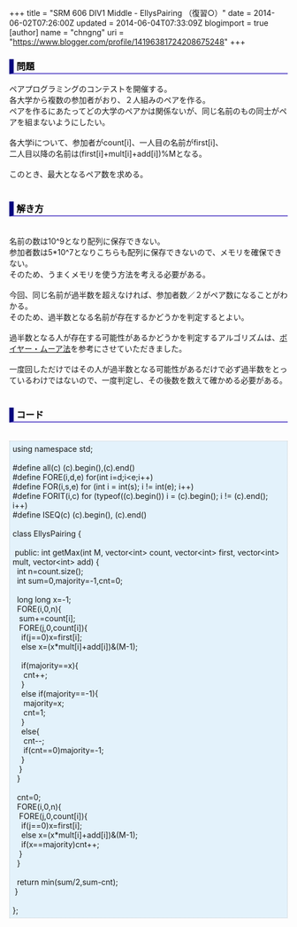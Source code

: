 +++
title = "SRM 606 DIV1 Middle - EllysPairing （復習○）"
date = 2014-06-02T07:26:00Z
updated = 2014-06-04T07:33:09Z
blogimport = true 
[author]
	name = "chngng"
	uri = "https://www.blogger.com/profile/14196381724208675248"
+++

<div dir="ltr" style="text-align: left;" trbidi="on"><h3 style="border-bottom: 2px solid slateblue; border-left: 8px solid navy; color: black; padding: 0px 0px 1px 5px;">問題 </h3>ペアプログラミングのコンテストを開催する。<br />各大学から複数の参加者がおり、２人組みのペアを作る。<br />ペアを作るにあたってどの大学のペアかは関係ないが、同じ名前のもの同士がペアを組まないようにしたい。<br /><br />各大学iについて、参加者がcount[i]、一人目の名前がfirst[i]、<br />二人目以降の名前は(first[i]+mult[i]+add[i])%Mとなる。<br /><br />このとき、最大となるペア数を求める。<br /><br /><h3 style="border-bottom: 2px solid slateblue; border-left: 8px solid navy; color: black; padding: 0px 0px 1px 5px;">解き方 </h3><br />名前の数は10^9となり配列に保存できない。<br />参加者数は5*10^7となりこちらも配列に保存できないので、メモリを確保できない。<br />そのため、うまくメモリを使う方法を考える必要がある。<br /><br />今回、同じ名前が過半数を超えなければ、参加者数／２がペア数になることがわかる。<br />そのため、過半数となる名前が存在するかどうかを判定するとよい。<br /><br />過半数となる人が存在する可能性があるかどうかを判定するアルゴリズムは、<a href="http://d.hatena.ne.jp/Zellij/20130727/p1" target="_blank">ボイヤー・ムーア法</a>を参考にさせていただきました。<br /><br />一度回しただけではその人が過半数となる可能性があるだけで必ず過半数をとっているわけではないので、一度判定し、その後数を数えて確かめる必要がある。<br /><br /><h3 style="border-bottom: 2px solid slateblue; border-left: 8px solid navy; color: black; padding: 0px 0px 1px 5px;">コード </h3><br /><div style="background-color: #e3f2fb; border: 1px dotted #CCCCCC; padding: 5px;">using namespace std;<br /><br />#define all(c) (c).begin(),(c).end()<br />#define FORE(i,d,e) for(int i=d;i&lt;e;i++)<br />#define FOR(i,s,e) for (int i = int(s); i != int(e); i++)<br />#define FORIT(i,c) for (typeof((c).begin()) i = (c).begin(); i != (c).end(); i++)<br />#define ISEQ(c) (c).begin(), (c).end()<br /><br />class EllysPairing {<br /><br /><span class="Apple-tab-span" style="white-space: pre;"> </span>public: int getMax(int M, vector&lt;int&gt; count, vector&lt;int&gt; first, vector&lt;int&gt; mult, vector&lt;int&gt; add) {<br /><span class="Apple-tab-span" style="white-space: pre;">  </span>int n=count.size();<br /><span class="Apple-tab-span" style="white-space: pre;">  </span>int sum=0,majority=-1,cnt=0;<br /><br /><span class="Apple-tab-span" style="white-space: pre;">  </span>long long x=-1;<br /><span class="Apple-tab-span" style="white-space: pre;">  </span>FORE(i,0,n){<br /><span class="Apple-tab-span" style="white-space: pre;">   </span>sum+=count[i];<br /><span class="Apple-tab-span" style="white-space: pre;">   </span>FORE(j,0,count[i]){<br /><span class="Apple-tab-span" style="white-space: pre;">    </span>if(j==0)x=first[i];<br /><span class="Apple-tab-span" style="white-space: pre;">    </span>else x=(x*mult[i]+add[i])&amp;(M-1);<br /><br /><span class="Apple-tab-span" style="white-space: pre;">    </span>if(majority==x){<br /><span class="Apple-tab-span" style="white-space: pre;">     </span>cnt++;<br /><span class="Apple-tab-span" style="white-space: pre;">    </span>}<br /><span class="Apple-tab-span" style="white-space: pre;">    </span>else if(majority==-1){<br /><span class="Apple-tab-span" style="white-space: pre;">     </span>majority=x;<br /><span class="Apple-tab-span" style="white-space: pre;">     </span>cnt=1;<br /><span class="Apple-tab-span" style="white-space: pre;">    </span>}<br /><span class="Apple-tab-span" style="white-space: pre;">    </span>else{<br /><span class="Apple-tab-span" style="white-space: pre;">     </span>cnt--;<br /><span class="Apple-tab-span" style="white-space: pre;">     </span>if(cnt==0)majority=-1;<br /><span class="Apple-tab-span" style="white-space: pre;">    </span>}<br /><span class="Apple-tab-span" style="white-space: pre;">   </span>}<br /><span class="Apple-tab-span" style="white-space: pre;">  </span>}<br /><br /><span class="Apple-tab-span" style="white-space: pre;">  </span>cnt=0;<br /><span class="Apple-tab-span" style="white-space: pre;">  </span>FORE(i,0,n){<br /><span class="Apple-tab-span" style="white-space: pre;">   </span>FORE(j,0,count[i]){<br /><span class="Apple-tab-span" style="white-space: pre;">    </span>if(j==0)x=first[i];<br /><span class="Apple-tab-span" style="white-space: pre;">    </span>else x=(x*mult[i]+add[i])&amp;(M-1);<br /><span class="Apple-tab-span" style="white-space: pre;">    </span>if(x==majority)cnt++;<br /><span class="Apple-tab-span" style="white-space: pre;">   </span>}<br /><span class="Apple-tab-span" style="white-space: pre;">  </span>}<br /><br /><span class="Apple-tab-span" style="white-space: pre;">  </span>return min(sum/2,sum-cnt);<br /><span class="Apple-tab-span" style="white-space: pre;"> </span>}<br /><br />};</div></div>

